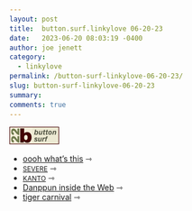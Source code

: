 ```yaml
---
layout: post
title:  button.surf.linkylove 06-20-23
date:   2023-06-20 08:03:19 -0400
author: joe jenett
category:
  - linkylove 
permalink: /button-surf-linkylove-06-20-23/
slug: button-surf-linkylove-06-20-23
summary: 
comments: true
---
```

<p><a href="https://bulltown.joejenett.com/links"><img decoding="async" alt="b22 button surf" src="/images/b22surf.png" width="88"></a></p>
<ul class="linkylove">
	<li><a title="oooh what’s this" href="https://omfg.neocities.org/">oooh what’s this</a> <span title="led to site shown below">⇾</span></li>
	<li><a title="SEVERE" href="https://severe.neocities.org/"><small>SEVERE</small></a> <span title="led to site shown below">⇾</span></li>
	<li><a title="KANTO" href="https://kanto.neocities.org/"><small>KANTO</small></a> <span title="led to site shown below">⇾</span></li>
	<li><a title="Danppun inside the Web" href="https://danppun.neocities.org/">Danppun inside the Web</a> <span title="led to site shown below">⇾</span></li>
	<li><a title="tiger carnival" href="https://bisuko.neocities.org/">tiger carnival</a> <span title="led to site shown below">⇾</span></li>
</ul>
<a href="https://brid.gy/publish/mastodon"></a>